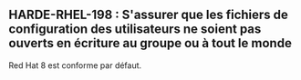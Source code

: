 ## HARDE-RHEL-198 : S'assurer que les fichiers de configuration des utilisateurs ne soient pas ouverts en écriture au groupe ou à tout le monde

Red Hat 8 est conforme par défaut.

